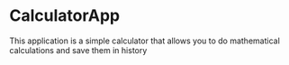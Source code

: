 # CalculatorApp

This application is a simple calculator that allows you to do mathematical calculations and save them in history
